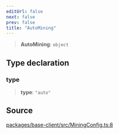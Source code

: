 ```yaml
---
editUrl: false
next: false
prev: false
title: "AutoMining"
---
```


> **AutoMining**: `object`

## Type declaration

### type

> **type**: `"auto"`

## Source

[packages/base-client/src/MiningConfig.ts:8](https://github.com/evmts/tevm-monorepo/blob/main/packages/base-client/src/MiningConfig.ts#L8)
